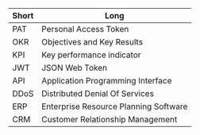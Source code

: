 | Short | Long |
|---|---|
|PAT| Personal Access Token|
|OKR| Objectives and Key Results |
|KPI| Key performance indicator |
|JWT| JSON Web Token|
|API| Application Programming Interface|
|DDoS| Distributed Denial Of Services|
|ERP| Enterprise Resource Planning Software |
|CRM| Customer Relationship Management |


